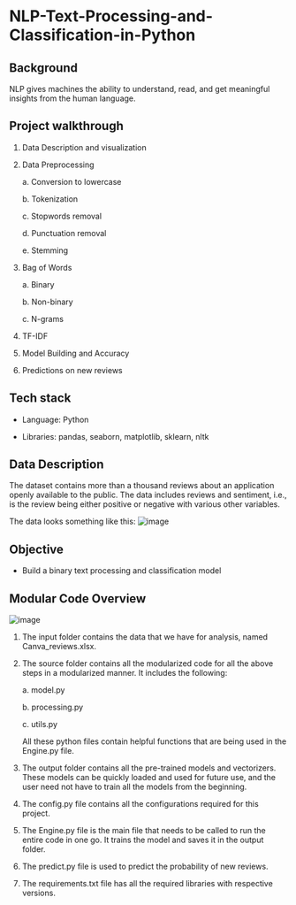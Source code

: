 # NLP-Text-Processing-and-Classification-in-Python

## Background 
NLP gives machines the ability to understand, read, and get meaningful insights from the human language.


## Project walkthrough 
1. Data Description and visualization
2. Data Preprocessing

   a. Conversion to lowercase
   
   b. Tokenization
   
   c. Stopwords removal
   
   d. Punctuation removal
   
   e. Stemming
   
3. Bag of Words

   a. Binary
   
   b. Non-binary
   
   c. N-grams
   
4. TF-IDF
5. Model Building and Accuracy
6. Predictions on new reviews

## Tech stack
- Language: Python

- Libraries: pandas, seaborn, matplotlib, sklearn, nltk

## Data Description 
The dataset contains more than a thousand reviews about an application openly available to the public. The data includes reviews and sentiment, i.e., is the review being either positive or negative with various other variables.  

The data looks something like this: 
![image](https://github.com/AmberHou1230/NLP-Text-Processing-and-Classification-in-Python/assets/116517923/cdc60df7-29df-43ec-9cb3-1710a6053193)


## Objective 
- Build a binary text processing and classification model

## Modular Code Overview 
![image](https://github.com/AmberHou1230/NLP-Text-Processing-and-Classification-in-Python/assets/116517923/f404f1ea-d8d7-48f8-ad90-3e7f58c54d0a)

1. The input folder contains the data that we have for analysis, named Canva_reviews.xlsx.

2. The source folder contains all the modularized code for all the above steps in a
modularized manner. It includes the following:

   a. model.py
   
   b. processing.py
   
   c. utils.py

   All these python files contain helpful functions that are being used in the Engine.py file.

3. The output folder contains all the pre-trained models and vectorizers. These
models can be quickly loaded and used for future use, and the user need not
have to train all the models from the beginning.

4. The config.py file contains all the configurations required for this project.

5. The Engine.py file is the main file that needs to be called to run the entire code in
one go. It trains the model and saves it in the output folder.

6. The predict.py file is used to predict the probability of new reviews.

7. The requirements.txt file has all the required libraries with respective versions.



